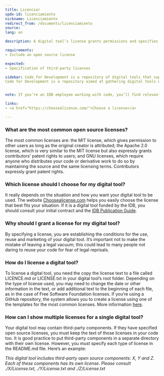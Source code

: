 ```yaml
---
title: Licenciar
spdx-id: licenciamiento
nickname: Licenciamiento
redirect_from: /documents/licenciamiento
source: 
lang: en

description: A digital tool’s license grants permissions and specifies the conditions under which the digital tool can be used, reused and adapted. Below, we explain how to license an open source repository.

requirements:
- Include an open source license

expected:
- Specification of third-party licenses

sidebar: Code for Development is a repository of digital tools that support development goals.
Code for Development is a repository aimed at gathering digital tools with great potential to support development goals in one place and promoting them. A technical evaluation of the tool allows for identification of the code’s weak points so that they can be cleaned up.


note: If you’re an IDB employee working with code, you’ll find relevant information in the I’m an IDB employee section.

links:
- <a href="https://choosealicense.com/">Choose a license</a>

---
```


### What are the most common open source licenses?

The most common licenses are: the MIT license, which gives permission to other users as long as the original creator is attributed; the Apache 2.0 license, which is very similar to the MIT license but also expressly grants contributors’ patent rights to users; and GNU licenses, which require anyone who distributes your code or derivative work to do so by maintaining the source and the same licensing terms. Contributors expressly grant patent rights.

### Which license should I choose for my digital tool?

It really depends on the situation and how you want your digital tool to be used. The website [Choosealicense.com](https://choosealicense.com/) helps you easily choose the license that best fits your situation. If it is a digital tool funded by the IDB, you should consult your initial contract and the [IDB Publication Guide](https://el-bid.github.io/guia-de-publicacion/documents/pages/en/guia/).

### Why should I grant a license for my digital tool?

By specifying a license, you are establishing the conditions for the use, reuse and marketing of your digital tool. It’s important not to make the mistake of leaving a legal vacuum; this could lead to many people not daring to reuse your code for fear of legal reprisals.

### How do I license a digital tool?

To license a digital tool, you need the copy the license text to a file called LICENCE.md or LICENSE.txt in your digital tool’s root folder.
Depending on the type of license used, you may need to change the date or other information in the text, or add additional text to the beginning of each file, as in the case of Free Software Foundation licenses.
If you’re using a GitHub repository, the system allows you to create a license using one of the templates for the most common licenses. More information [here](https://help.github.com/articles/adding-a-license-to-a-repository/).

### How can I show multiple licenses for a single digital tool?

Your digital tool may contain third-party components. If they have specified open source licenses, you must keep the text of those licenses in your code too. It is good practice to put third-party components in a separate directory with their own license. However, you must specify each type of license in the README.md file. Here’s an example:

*This digital tool includes third-party open source components: X, Y and Z. Each of these components has its own license. Please consult ./X/License.txt, ./Y/License.txt and ./Z/License.txt*
